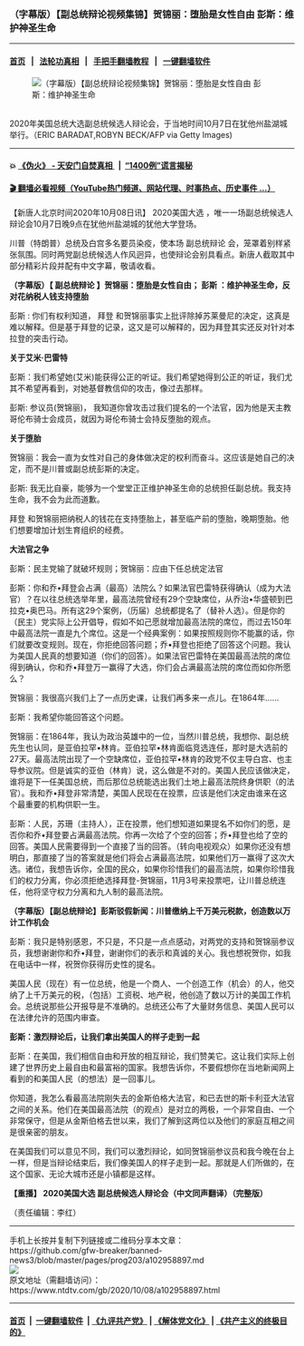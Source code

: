 ### （字幕版）【副总统辩论视频集锦】贺锦丽：堕胎是女性自由 彭斯：维护神圣生命
------------------------

#### [首页](https://github.com/gfw-breaker/banned-news3/blob/master/README.md) &nbsp;&nbsp;|&nbsp;&nbsp; [法轮功真相](https://github.com/begood0513/basic/blob/master/README.md)  &nbsp;&nbsp;|&nbsp;&nbsp; [手把手翻墙教程](https://github.com/gfw-breaker/guides/wiki)  &nbsp;&nbsp;|&nbsp;&nbsp; [一键翻墙软件](https://github.com/gfw-breaker/nogfw/blob/master/README.md)  



<div><div class="featured_image">
 <figure>
  <img alt="（字幕版）【副总统辩论视频集锦】贺锦丽：堕胎是女性自由 彭斯：维护神圣生命" src="https://i.ntdtv.com/assets/uploads/2020/10/GettyImages-1228948022-800x450.jpg"/>
 </figure><br/>
 <span class="caption">
  2020年美国总统大选副总统候选人辩论会，于当地时间10月7日在犹他州盐湖城举行。（ERIC BARADAT,ROBYN BECK/AFP via Getty Images)
 </span>
</div>
</div><hr/>

#### 💥 [《伪火》 - 天安门自焚真相 ](http://158.247.195.190:10000/videos/blog/weihuo.html)&nbsp; |&nbsp; [“1400例”谎言揭秘  ](http://158.247.195.190:10000/videos/blog/jiexi1400.html)

#### [ 🎬  翻墙必看视频（YouTube热门频道、网站代理、时事热点、历史事件 ...）](https://github.com/gfw-breaker/links/blob/master/banned.md)

<div><div class="post_content" itemprop="articleBody">
 <p>
  【新唐人北京时间2020年10月08日讯】
  <ok href="https://www.ntdtv.com/gb/2020美国大选.htm">
   2020美国大选
  </ok>
  ，唯一一场副总统候选人辩论会10月7日晚9点在犹他州盐湖城的犹他大学登场。
 </p>
 <p>
  川普（特朗普）总统及白宫多名要员染疫，使本场
  <ok href="https://www.ntdtv.com/gb/副总统辩论.htm">
   副总统辩论
  </ok>
  会，笼罩着别样紧张氛围。同时两党副总统候选人作风迥异，也使辩论会别具看点。新唐人截取其中部分精彩片段并配有中文字幕，敬请收看。
 </p>
 <p>
  <strong>
   （字幕版）【
   <ok href="https://www.ntdtv.com/gb/副总统辩论.htm">
    副总统辩论
   </ok>
   】贺锦丽：堕胎是女性自由；
   <ok href="https://www.ntdtv.com/gb/彭斯.htm">
    彭斯
   </ok>
   ：维护神圣生命，反对花纳税人钱支持堕胎
  </strong>
 </p>
 <p>
  <ok href="https://www.ntdtv.com/gb/彭斯.htm">
   彭斯
  </ok>
  : 你们有权利知道，
  <ok href="https://www.ntdtv.com/gb/拜登.htm">
   拜登
  </ok>
  和贺锦丽事实上批评除掉苏莱曼尼的决定，这真是难以解释。但是基于拜登的记录，这又是可以解释的，因为拜登其实还反对针对本拉登的突击行动。
 </p>
 <p>
  <strong>
   关于艾米·巴雷特
  </strong>
 </p>
 <p>
  彭斯：我们希望她(艾米)能获得公正的听证。我们希望她得到公正的听证，我们尤其不希望再看到，对她基督教信仰的攻击，像过去那样。
 </p>
 <p>
  彭斯: 参议员(贺锦丽)， 我知道你曾攻击过我们提名的一个法官，因为他是天主教哥伦布骑士会成员，就因为哥伦布骑士会持反堕胎的观点。
 </p>
 <p>
  <strong>
   关于堕胎
  </strong>
 </p>
 <p>
  贺锦丽：我会一直为女性对自己的身体做决定的权利而奋斗。这应该是她自己的决定，而不是川普或副总统彭斯的决定。
 </p>
 <p>
  彭斯: 我无比自豪，能够为一个堂堂正正维护神圣生命的总统担任副总统。我支持生命，我不会为此而道歉。
 </p>
 <p>
  <ok href="https://www.ntdtv.com/gb/拜登.htm">
   拜登
  </ok>
  和贺锦丽把纳税人的钱花在支持堕胎上，甚至临产前的堕胎，晚期堕胎。他们想要增加计划生育组织的经费。
 </p>
 <p>
  <strong>
   大法官之争
  </strong>
 </p>
 <p>
  彭斯：民主党输了就破坏规则；贺锦丽：应由下任总统定法官
 </p>
 <p>
  彭斯：你和乔•拜登会占满（最高）法院么？如果法官巴雷特获得确认（成为大法官）？在以往总统选举年里，最高法院曾经有29个空缺席位，从乔治•华盛顿到巴拉克•奥巴马。所有这29个案例，（历届）总统都提名了（替补人选）。但是你的（民主）党实际上公开倡导，假如不如己愿就增加最高法院的席位，而过去150年中最高法院一直是九个席位。这是一个经典案例：如果按照规则你不能赢的话，你们就要改变规则。现在，你拒绝回答问题；乔•拜登也拒绝了回答这个问题。我认为美国人民真的想要知道（你们的回答）。如果法官巴雷特在美国最高法院的席位得到确认，你和乔•拜登万一赢得了大选，你们会占满最高法院的席位而如你所愿么？
 </p>
 <p>
  贺锦丽：我很高兴我们上了一点历史课，让我们再多来一点儿。在1864年……
 </p>
 <p>
  彭斯：我希望你能回答这个问题。
 </p>
 <p>
  贺锦丽：在1864年，我认为政治英雄中的一位，当然川普总统，我想你、副总统先生也认同，是亚伯拉罕•林肯。亚伯拉罕•林肯面临竞选连任，那时是大选前的27天。最高法院出现了一个空缺席位，亚伯拉罕•林肯的政党不仅主导白宫、也主导参议院。但是诚实的亚伯（林肯）说，这么做是不对的。美国人民应该做决定，谁将是下一任美国总统，而后那位总统能选出我们土地上最高法院终身供职（的法官）。我和乔•拜登非常清楚，美国人民现在在投票，应该是他们决定由谁来在这个最重要的机构供职一生。
 </p>
 <p>
  彭斯：人民，苏珊（主持人），正在投票，他们想知道如果提名不如你们的愿，是否你和乔•拜登要占满最高法院。你再一次给了个空的回答；乔•拜登也给了空的回答。美国人民需要得到一个直接了当的回答。（转向电视观众）如果你还没有想明白，那直接了当的答案就是他们将会占满最高法院，如果他们万一赢得了这次大选。诸位，我想告诉你，全国的民众，如果你珍惜我们的最高法院，如果你珍惜我们的权力分离，你必须拒绝选择拜登-贺锦丽，11月3号来投票吧，让川普总统连任，他将坚守权力分离和九人制的最高法院。
 </p>
 <div class="video_fit_container">
 </div>
 <p>
  <strong>
   （字幕版）【副总统辩论】彭斯驳假新闻：川普缴纳上千万美元税款，创造数以万计工作机会
  </strong>
 </p>
 <p>
  彭斯：我只是特别感恩，不只是，不只是一点点感动，对两党的支持和贺锦丽参议员，我想谢谢你和乔•拜登，谢谢你们的表示和真诚的关心。我也想祝贺你，如我在电话中一样，祝贺你获得历史性的提名。
 </p>
 <p>
  美国人民（现在）有一位总统，他是一个商人、一个创造工作（机会）的人，他交纳了上千万美元的税，（包括）工资税、地产税，他创造了数以万计的美国工作机会。总统说那些公开报导是不准确的。总统还公布了大量财务信息、美国人民可以在法律允许的范围内审查。
 </p>
 <div class="video_fit_container">
 </div>
 <p>
  <strong>
   彭斯：激烈辩论后，让我们拿出美国人的样子走到一起
  </strong>
 </p>
 <p>
  彭斯：在美国，我们相信自由和开放的相互辩论，我们赞美它。这让我们实际上创建了世界历史上最自由和最富裕的国家。我想告诉你，不要假想你在当地新闻网上看到的和美国人民（的想法）是一回事儿。
 </p>
 <p>
  你知道，我怎么看最高法院刚失去的金斯伯格大法官，和已去世的斯卡利亚大法官之间的关系。他们在美国最高法院（的观点）是对立的两极，一个非常自由、一个非常保守，但是从金斯伯格去世以来，我们了解到这两位以及他们的家庭互相之间是很亲密的朋友。
 </p>
 <p>
  在美国我们可以意见不同，我们可以激烈辩论，如同贺锦丽参议员和我今晚在台上一样，但是当辩论结束后，我们像美国人的样子走到一起。那就是人们所做的，在这个国家、无论大城市还是小镇都是这样。
 </p>
 <p>
  <strong>
   【重播】
   <ok href="https://www.ntdtv.com/gb/2020美国大选.htm">
    2020美国大选
   </ok>
   副总统候选人辩论会（中文同声翻译）（完整版）
  </strong>
  <br/>
  <div class="video_fit_container">
  </div>
 </p>
 <p>
  （责任编辑：李红）
 </p>
 <div class="single_ad">
 </div>
</div>
</div>
<hr/>
手机上长按并复制下列链接或二维码分享本文章：<br/>
https://github.com/gfw-breaker/banned-news3/blob/master/pages/prog203/a102958897.md <br/>
<a href='https://github.com/gfw-breaker/banned-news3/blob/master/pages/prog203/a102958897.md'><img src='https://github.com/gfw-breaker/banned-news3/blob/master/pages/prog203/a102958897.md.png'/></a> <br/>
原文地址（需翻墙访问）：https://www.ntdtv.com/gb/2020/10/08/a102958897.html


------------------------
#### [首页](https://github.com/gfw-breaker/banned-news3/blob/master/README.md) &nbsp;|&nbsp; [一键翻墙软件](https://github.com/gfw-breaker/nogfw/blob/master/README.md) &nbsp;| [《九评共产党》](https://github.com/gfw-breaker/9ping.md/blob/master/README.md#九评之一评共产党是什么) | [《解体党文化》](https://github.com/gfw-breaker/jtdwh.md/blob/master/README.md) | [《共产主义的终极目的》](https://github.com/gfw-breaker/gczydzjmd.md/blob/master/README.md)


<img src='http://gfw-breaker.win/banned-news3/pages/prog203/a102958897.md' width='0px' height='0px'/>